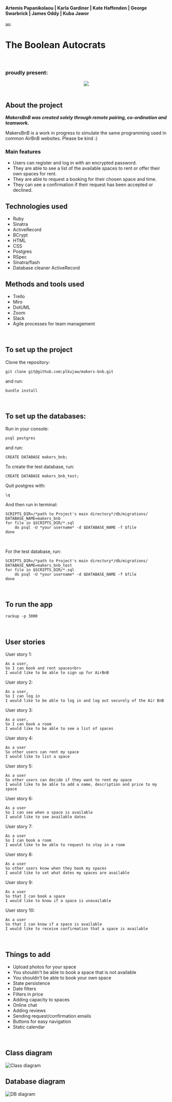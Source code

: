**Artemis Papanikolaou | Karla Gardiner | Kate Haffenden | George Swarbrick | James Oddy | Kuba Jawor** <br>
<br>
as:
# The Boolean Autocrats # 
<br>

### proudly present: ###
<div style="text-align:center"><img src="public/Logo.png"/></div>
<br>

## About the project ##

***MakersBnB was created solely through remote pairing, co-ordination and teamwork.***

MakersBnB is a work in progress to simulate the same programming used in common AirBnB websites. Please be kind :)
<br>

### Main features ###

* Users can register and log in with an encrypted password. 
* They are able to see a list of the available spaces to rent or offer their own spaces for rent.
* They are able to request a booking for their chosen space and time.
* They can see a confirmation if their request has been accepted or declined.

## Technologies used ##

* Ruby
* Sinatra
* ActiveRecord
* BCrypt
* HTML
* CSS
* Postgres
* RSpec
* Sinatra/flash
* Database cleaner ActiveRecord


## Methods and tools used ##
* Trello 
* Miro
* DotUML
* Zoom
* Slack
* Agile processes for team management

<br>

## To set up the project ##

Clone the repository:

``` 
git clone git@github.com:plkujaw/makers-bnb.git
```
and run: 

```
bundle install
```
<br>

## To set up the databases: ##

Run in your console:
```
psql postgres
```

and run:
```
CREATE DATABASE makers_bnb;
```
To create the test database, run:
```
CREATE DATABASE makers_bnb_test;
```
Quit postgres with:
```
\q
```

And then run in terminal: 
```
SCRIPTS_DIR=/*path to Project's main directory*/db/migrations/
DATABASE_NAME=makers_bnb
for file in $SCRIPTS_DIR/*.sql
    do psql -U *your username* -d $DATABASE_NAME -f $file
done
```
<br>

For the test database, run:
```
SCRIPTS_DIR=/*path to Project's main directory*/db/migrations/
DATABASE_NAME=makers_bnb_test
for file in $SCRIPTS_DIR/*.sql
    do psql -U *your username* -d $DATABASE_NAME -f $file
done
```
<br>

## To run the app ##
```
rackup -p 3000
```
<br>

## User stories ##

User story 1:<br>
```
As a user,
So I can book and rent spaces<br>
I would like to be able to sign up for AirBnB
```

User story 2:<br>
```
As a user,
So I can log in
I would like to be able to log in and log out securely of the Air BnB 
```
User story 3: <br>
```
As a user,
So I can book a room
I would like to be able to see a list of spaces
```
User story 4:<br>
```
As a user
So other users can rent my space
I would like to list a space
```
User story 5:<br>
```
As a user
So other users can decide if they want to rent my space
I would like to be able to add a name, description and price to my space
```
User story 6:<br>
```
As a user
So I can see when a space is available
I would like to see available dates
```

User story 7:<br>
```
As a user
So I can book a room
I would like to be able to request to stay in a room
```

User story 8:<br>
```
As a user
So other users know when they book my spaces
I would like to set what dates my spaces are available
```

User story 9:<br>
```
As a user
So that I can book a space 
I would like to know if a space is unavailable
```
User story 10:<br>
```
As a user
So that I can know if a space is available
I would like to receive confirmation that a space is available
```
<br>

## Things to add ##

* Upload photos for your space
* You shouldn't be able to book a space that is not available
* You shouldn't be able to book your own space
* State persistence
* Date filters
* Filters in price
* Adding capacity to spaces
* Online chat
* Adding reviews
* Sending request/confirmation emails
* Buttons for easy navigation
* Static calendar 
<br>

## Class diagram ##

![Class diagram](docs/class_diagram.svg) 

## Database diagram ##

![DB diagram](docs/db_diagram.svg)

